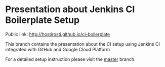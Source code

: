 # Presentation about Jenkins CI Boilerplate Setup

Public link: http://hostirosti.github.io/ci-boilerplate

This branch contains the presentation about the CI setup
using Jenkins CI integrated with GitHub and Google Cloud Platform

For a detailed setup instruction please visit the [master](https://github.com/hostirosti/ci-boilerplate/) branch.
